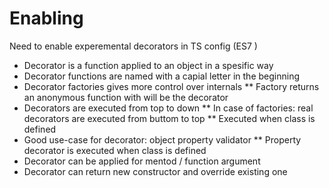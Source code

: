 # Enabling
Need to enable experemental decorators in TS config (ES7 )

* Decorator is a function applied to an object in a spesific way
* Decorator functions are named with a capial letter in the beginning
* Decorator factories gives more control over internals
** Factory returns an anonymous function with will be the decorator 
* Decorators are executed from top to down
** In case of factories: real decorators are executed from buttom to top 
** Executed when class is defined
* Good use-case for decorator: object property validator
** Property decorator is executed when class is defined
* Decorator can be applied for mentod / function argument
* Decorator can return new constructor and override existing one